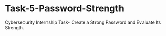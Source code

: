# Task-5-Password-Strength
Cybersecurity Internship Task-  Create a Strong Password and Evaluate Its Strength.
